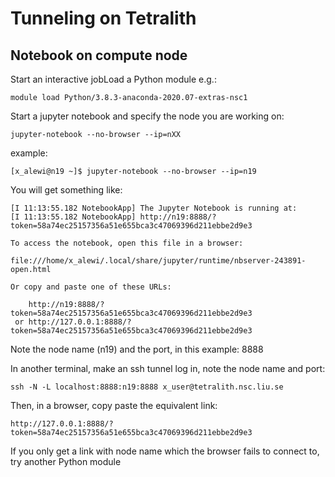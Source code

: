 # Tunneling on Tetralith

## Notebook on compute node

Start an interactive jobLoad a Python module e.g.:

    module load Python/3.8.3-anaconda-2020.07-extras-nsc1

Start a jupyter notebook and specify the node you are working on:

    jupyter-notebook --no-browser --ip=nXX

example:

    [x_alewi@n19 ~]$ jupyter-notebook --no-browser --ip=n19

You will get something like:

    [I 11:13:55.182 NotebookApp] The Jupyter Notebook is running at:
    [I 11:13:55.182 NotebookApp] http://n19:8888/?token=58a74ec25157356a51e655bca3c47069396d211ebbe2d9e3

    To access the notebook, open this file in a browser:

    file:///home/x_alewi/.local/share/jupyter/runtime/nbserver-243891-open.html
    
    Or copy and paste one of these URLs:

        http://n19:8888/?token=58a74ec25157356a51e655bca3c47069396d211ebbe2d9e3
     or http://127.0.0.1:8888/?token=58a74ec25157356a51e655bca3c47069396d211ebbe2d9e3

Note the node name (n19) and the port, in this example: 8888

In another terminal, make an ssh tunnel log in, note the node name and port:

    ssh -N -L localhost:8888:n19:8888 x_user@tetralith.nsc.liu.se

Then, in a browser, copy paste the equivalent link:

    http://127.0.0.1:8888/?token=58a74ec25157356a51e655bca3c47069396d211ebbe2d9e3

If you only get a link with node name which the browser fails to connect to, try another Python module


